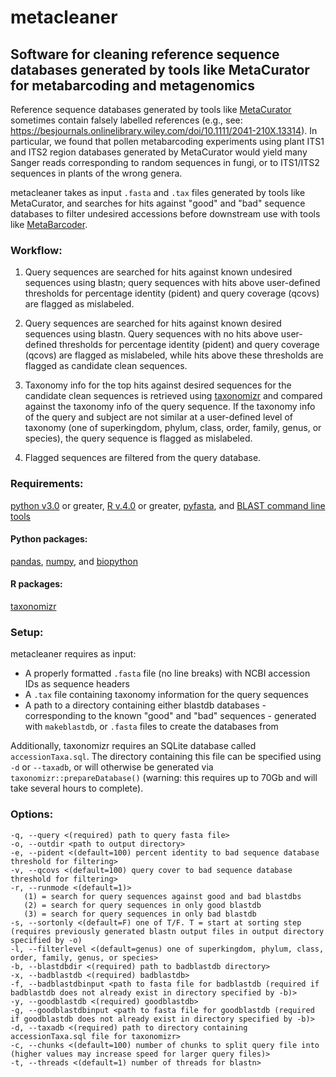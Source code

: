 # metacleaner
## Software for cleaning reference sequence databases generated by tools like MetaCurator for metabarcoding and metagenomics  

Reference sequence databases generated by tools like [MetaCurator](https://github.com/RTRichar/MetaCurator) sometimes contain falsely labelled references (e.g., see: https://besjournals.onlinelibrary.wiley.com/doi/10.1111/2041-210X.13314). In particular, we found that pollen metabarcoding experiments using plant ITS1 and ITS2 region databases generated by MetaCurator would yield many Sanger reads corresponding to random sequences in fungi, or to ITS1/ITS2 sequences in plants of the wrong genera. 

metacleaner takes as input `.fasta` and `.tax` files generated by tools like MetaCurator, and searches for hits against "good" and "bad" sequence databases to filter undesired accessions before downstream use with tools like [MetaBarcoder](https://github.com/RTRichar/MetabarcodeDBsV2).

### Workflow:
1) Query sequences are searched for hits against known undesired sequences using blastn; query sequences with hits above user-defined thresholds for percentage identity (pident) and query coverage (qcovs) are flagged as mislabeled.

2) Query sequences are searched for hits against known desired sequences using blastn. Query sequences with no hits above user-defined thresholds for percentage identity (pident) and query coverage (qcovs) are flagged as mislabeled, while hits above these thresholds are flagged as candidate clean sequences.

3) Taxonomy info for the top hits against desired sequences for the candidate clean sequences is retrieved using [taxonomizr](https://github.com/sherrillmix/taxonomizr) and compared against the taxonomy info of the query sequence. If the taxonomy info of the query and subject are not similar at a user-defined level of taxonomy (one of superkingdom, phylum, class, order, family, genus, or species), the query sequence is flagged as mislabeled.

4) Flagged sequences are filtered from the query database.

### Requirements:
[python v3.0](https://www.python.org/downloads/) or greater, [R v.4.0](https://cran.r-project.org) or greater, [pyfasta](https://github.com/brentp/pyfasta), and [BLAST command line tools](https://www.ncbi.nlm.nih.gov/books/NBK279690/)
#### Python packages:
[pandas](https://pandas.pydata.org/docs/getting_started/install.html), [numpy](https://numpy.org/install/), and [biopython](https://biopython.org)
#### R packages:
[taxonomizr](https://github.com/sherrillmix/taxonomizr)

### Setup:
metacleaner requires as input:
- A properly formatted `.fasta` file (no line breaks) with NCBI accession IDs as sequence headers
- A `.tax` file containing taxonomy information for the query sequences
- A path to a directory containing either blastdb databases - corresponding to the known "good" and "bad" sequences - generated with `makeblastdb`, or `.fasta` files to create the databases from

Additionally, taxonomizr requires an SQLite database called `accessionTaxa.sql`. The directory containing this file can be specified using `-d` or `--taxadb`, or will otherwise be generated via `taxonomizr::prepareDatabase()` (warning: this requires up to 70Gb and will take several hours to complete). 

### Options:
```
-q, --query <(required) path to query fasta file>   
-o, --outdir <path to output directory>   
-e, --pident <(default=100) percent identity to bad sequence database threshold for filtering>   
-v, --qcovs <(default=100) query cover to bad sequence database threshold for filtering>   
-r, --runmode <(default=1)>   
   (1) = search for query sequences against good and bad blastdbs
   (2) = search for query sequences in only good blastdb
   (3) = search for query sequences in only bad blastdb
-s, --sortonly <(default=F) one of T/F. T = start at sorting step (requires previously generated blastn output files in output directory specified by -o)    
-l, --filterlevel <(default=genus) one of superkingdom, phylum, class, order, family, genus, or species>   
-b, --blastdbdir <(required) path to badblastdb directory>   
-x, --badblastdb <(required) badblastdb>    
-f, --badblastdbinput <path to fasta file for badblastdb (required if badblastdb does not already exist in directory specified by -b)>   
-y, --goodblastdb <(required) goodblastdb>    
-g, --goodblastdbinput <path to fasta file for goodblastdb (required if goodblastdb does not already exist in directory specified by -b)>   
-d, --taxadb <(required) path to directory containing accessionTaxa.sql file for taxonomizr>    
-c, --chunks <(default=100) number of chunks to split query file into (higher values may increase speed for larger query files)>   
-t, --threads <(default=1) number of threads for blastn>   
```
